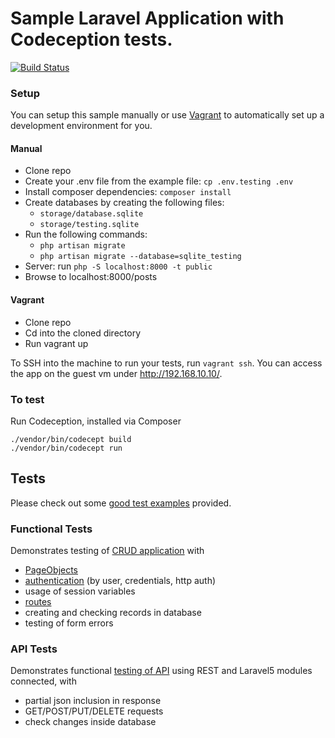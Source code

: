 # Sample Laravel Application with Codeception tests.

[![Build Status](https://travis-ci.org/janhenkgerritsen/codeception-laravel5-sample.svg?branch=codeception-2.1)](https://travis-ci.org/janhenkgerritsen/codeception-laravel5-sample)

### Setup

You can setup this sample manually or use [Vagrant](https://www.vagrantup.com/) to automatically set up a development environment for you.

#### Manual
- Clone repo
- Create your .env file from the example file: `cp .env.testing .env`
- Install composer dependencies: `composer install`
- Create databases by creating the following files:
    - `storage/database.sqlite`
    - `storage/testing.sqlite`
- Run the following commands:
    - `php artisan migrate`
    - `php artisan migrate --database=sqlite_testing`
- Server: run `php -S localhost:8000 -t public`
- Browse to localhost:8000/posts

#### Vagrant
- Clone repo
- Cd into the cloned directory
- Run vagrant up

To SSH into the machine to run your tests, run ```vagrant ssh```. You can access the app on the guest vm under http://192.168.10.10/.

### To test

Run Codeception, installed via Composer

```
./vendor/bin/codecept build
./vendor/bin/codecept run
```

## Tests

Please check out some [good test examples](https://github.com/janhenkgerritsen/codeception-laravel5-sample/tree/codeception-2.1/tests) provided.

### Functional Tests

Demonstrates testing of [CRUD application](https://github.com/janhenkgerritsen/codeception-laravel5-sample/blob/codeception-2.1/tests/functional/PostCrudCest.php) with

* [PageObjects](https://github.com/janhenkgerritsen/codeception-laravel5-sample/blob/codeception-2.1/tests%2Ffunctional%2F_pages%2FPostsPage.php)
* [authentication](https://github.com/janhenkgerritsen/codeception-laravel5-sample/blob/codeception-2.1/tests%2Ffunctional%2FAuthCest.php) (by user, credentials, http auth)
* usage of session variables
* [routes](https://github.com/janhenkgerritsen/codeception-laravel5-sample/blob/codeception-2.1/tests%2Ffunctional%2FRoutesCest.php)
* creating and checking records in database
* testing of form errors

### API Tests

Demonstrates functional [testing of API](https://github.com/janhenkgerritsen/codeception-laravel5-sample/blob/codeception-2.1/tests%2Fapi%2FPostsResourceCest.php) using REST and Laravel5 modules connected, with

* partial json inclusion in response
* GET/POST/PUT/DELETE requests
* check changes inside database
